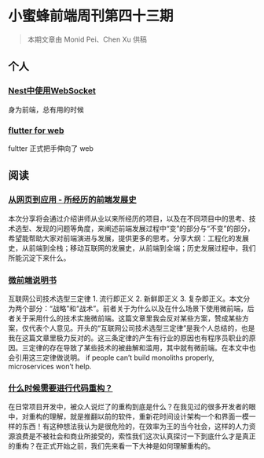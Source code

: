 # 小蜜蜂前端周刊第四十三期

> 本期文章由 Monid Pei、Chen Xu 供稿

## 个人

### [Nest中使用WebSocket](https://shadow88sky.github.io/2019/websocket/)

身为前端，总有用的时候

### [flutter for web](https://www.jianshu.com/p/2f9d86bb507f)

fultter 正式把手伸向了 web

## 阅读

### [从网页到应用 - 所经历的前端发展史](https://mp.weixin.qq.com/s/y1SX8CQmc8WROBrSBGbpgw)

本次分享将会通过介绍讲师从业以来所经历的项目，以及在不同项目中的思考、技术选型、发现的问题等角度，来阐述前端发展过程中“变”的部分与“不变”的部分，希望能帮助大家对前端演进与发展，提供更多的思考。分享大纲：工程化的发展史，从前端到全栈；移动互联网的发展史，从前端到全端；历史发展过程中，我们所能沉淀下来什么。

### [微前端说明书](https://zhuanlan.zhihu.com/p/82051427)

互联网公司技术选型三定律 1. 流行即正义 2. 新鲜即正义 3. 复杂即正义。本文分为两个部分：“战略”和“战术”。前者关于为什么以及在什么场景下使用微前端，后者关于采用什么的技术实施微前端。这篇文章里我会反对某些方案，赞成某些方案，仅代表个人意见。开头的“互联网公司技术选型三定律”是我个人总结的，也是我在这篇文章里极力反对的。这三条定律的产生有行业的原因也有程序员职业的原因。三定律的存在导致了某些技术的被曲解和滥用，其中就有微前端。在本文中也会引用这三定律做说明。 if people can’t build monoliths properly, microservices won’t help.

### [什么时候需要进行代码重构？](https://juejin.im/post/5d6695f051882554e26201d2)

在日常项目开发中，被众人说烂了的重构到底是什么？在我见过的很多开发者的眼中，对重构的理解，就是推翻以前的软件，重新花时间设计架构一个和界面一模一样的东西！有这种想法我认为是很危险的，在效率为王的当今社会，这样的人力资源浪费是不被社会和商业所接受的，索性我们这次认真探讨一下到底什么才是真正的重构？在正式开始之前，我们先来看一下大神是如何理解重构的。
